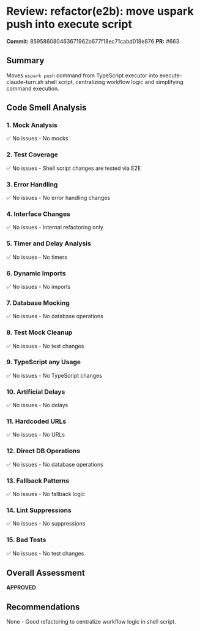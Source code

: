 # Review: refactor(e2b): move uspark push into execute script

**Commit:** 859586080463671962b677f18ec71cabd018e876
**PR:** #663

## Summary
Moves `uspark push` command from TypeScript executor into execute-claude-turn.sh shell script, centralizing workflow logic and simplifying command execution.

## Code Smell Analysis

### 1. Mock Analysis
✅ No issues - No mocks

### 2. Test Coverage
✅ No issues - Shell script changes are tested via E2E

### 3. Error Handling
✅ No issues - No error handling changes

### 4. Interface Changes
✅ No issues - Internal refactoring only

### 5. Timer and Delay Analysis
✅ No issues - No timers

### 6. Dynamic Imports
✅ No issues - No imports

### 7. Database Mocking
✅ No issues - No database operations

### 8. Test Mock Cleanup
✅ No issues - No test changes

### 9. TypeScript any Usage
✅ No issues - No TypeScript changes

### 10. Artificial Delays
✅ No issues - No delays

### 11. Hardcoded URLs
✅ No issues - No URLs

### 12. Direct DB Operations
✅ No issues - No database operations

### 13. Fallback Patterns
✅ No issues - No fallback logic

### 14. Lint Suppressions
✅ No issues - No suppressions

### 15. Bad Tests
✅ No issues - No test changes

## Overall Assessment
**APPROVED**

## Recommendations
None - Good refactoring to centralize workflow logic in shell script.
